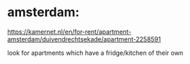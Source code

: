 # amsterdam:
https://kamernet.nl/en/for-rent/apartment-amsterdam/duivendrechtsekade/apartment-2258591

look for apartments which have a fridge/kitchen of their own

